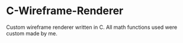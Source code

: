 # C-Wireframe-Renderer
Custom wireframe renderer written in C. All math functions used were custom made by me.
